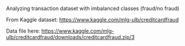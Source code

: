 Analyzing transaction dataset with imbalanced classes (fraud/no fraud)

From Kaggle dataset: https://www.kaggle.com/mlg-ulb/creditcardfraud

Data file here: https://www.kaggle.com/mlg-ulb/creditcardfraud/downloads/creditcardfraud.zip/3
